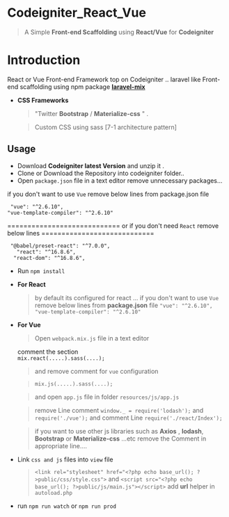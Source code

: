 # Codeigniter_React_Vue

> A Simple  **Front-end Scaffolding** using  **React/Vue** for       **Codeigniter**
>

# Introduction

React or Vue Front-end Framework top on Codeigniter  ..
laravel like Front-end scaffolding using npm package **[laravel-mix](https://github.com/JeffreyWay/laravel-mix)** 

- **CSS Frameworks**


	> "Twitter **Bootstrap** / **Materialize-css** " .
	
   >Custom CSS using sass [7-1 architecture pattern]

## Usage

- Download   **Codeigniter latest Version** and unzip it .
- Clone or Download the Repository into  codeigniter folder..
- Open `package.json` file in a text editor remove unnecessary packages...


if you don't want to use `Vue` remove  below lines from package.json file

     "vue": "^2.6.10",
    "vue-template-compiler": "^2.6.10"
============================
    or if you don't need `React` remove below lines
    ============================
   

     "@babel/preset-react": "^7.0.0",
       "react": "^16.8.6",
      "react-dom": "^16.8.6",

 - Run `npm install`  
 -  **For  React**
	 >by default its configured for  react ... 
	 if you don't want to use `Vue` remove  below lines from **package.json** file
	`"vue": "^2.6.10",`
	`"vue-template-compiler": "^2.6.10"`

- **For Vue**  
	> Open `webpack.mix.js` file in a text editor
   
   comment the section  
   `mix.react(.....).sass(....);`
   
	>and  remove comment for `vue` configuration 
   
	 >`mix.js(.....).sass(....);`

    
	 >and open `app.js` file in folder  `resources/js/app.js`
 
	 >remove Line comment  `window._ = require('lodash');` and `require('./vue');`
 and comment Line `require('./react/Index');`

	>if you want to use other js libraries such as **Axios** , **lodash**, **Bootstrap** or **Materialize-css** ...etc remove the Comment in appropriate line....

- Link `css and js` files into `view` file
	
	>`<link rel="stylesheet" href="<?php echo base_url(); ?>public/css/style.css">`
	and 
	>`<script src="<?php echo base_url(); ?>public/js/main.js"></script>`
	>add **url** helper in  `autoload.php `   

- run  `npm run watch` or `npm run prod` 
